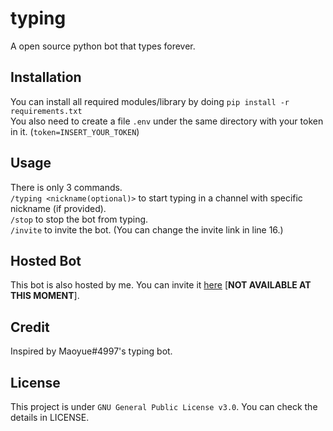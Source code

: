 # typing
A open source python bot that types forever.

## Installation
You can install all required modules/library by doing `pip install -r requirements.txt`<br />
You also need to create a file `.env` under the same directory with your token in it. (`token=INSERT_YOUR_TOKEN`)

## Usage
There is only 3 commands.<br />
`/typing <nickname(optional)>` to start typing in a channel with specific nickname (if provided).<br />
`/stop` to stop the bot from typing.<br />
`/invite` to invite the bot. (You can change the invite link in line 16.)

## Hosted Bot
This bot is also hosted by me. You can invite it [here](/) [**NOT AVAILABLE AT THIS MOMENT**].

## Credit
Inspired by Maoyue#4997's typing bot.

## License
This project is under `GNU General Public License v3.0`. You can check the details in LICENSE.
